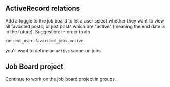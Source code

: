 ## ActiveRecord relations

Add a toggle to the job board to let a user select whether they want to view all favorited posts, or just posts which are "active" (meaning the end date is in the future). Suggestion: in order to do

    current_user.favorited_jobs.active

you'll want to define an `active` scope on jobs.

## Job Board project

Continue to work on the job board project in groups.
